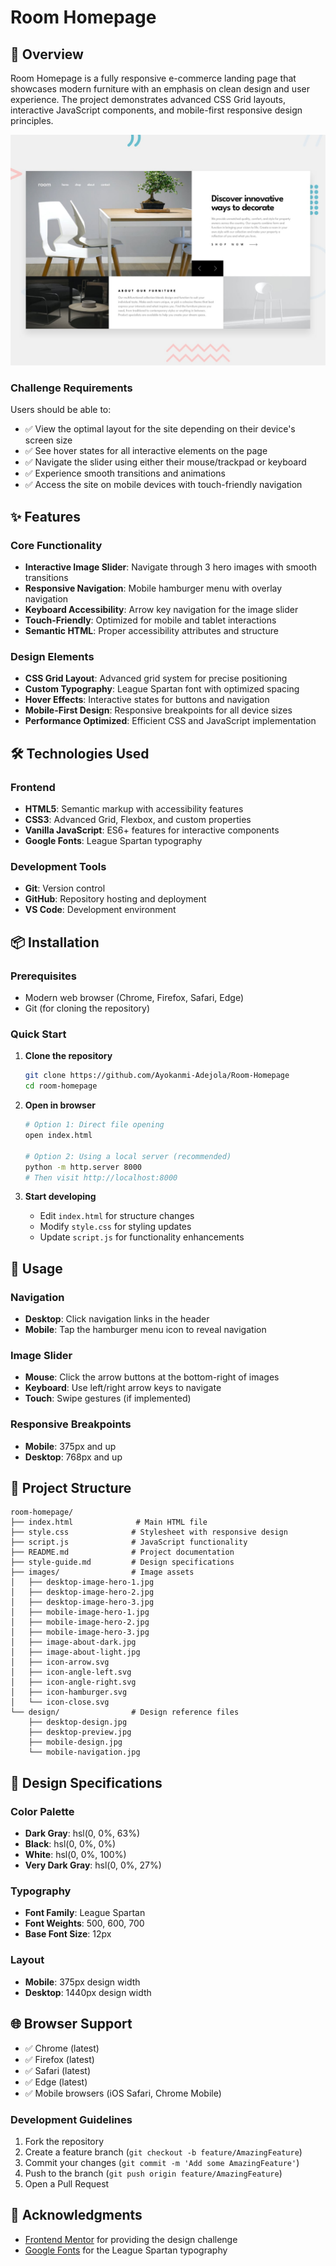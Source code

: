 # Room Homepage

## 📖 Overview

Room Homepage is a fully responsive e-commerce landing page that showcases modern furniture with an emphasis on clean design and user experience. The project demonstrates advanced CSS Grid layouts, interactive JavaScript components, and mobile-first responsive design principles.

![Room Homepage Preview](preview.jpg)

### Challenge Requirements

Users should be able to:
- ✅ View the optimal layout for the site depending on their device's screen size
- ✅ See hover states for all interactive elements on the page
- ✅ Navigate the slider using either their mouse/trackpad or keyboard
- ✅ Experience smooth transitions and animations
- ✅ Access the site on mobile devices with touch-friendly navigation

## ✨ Features

### Core Functionality
- **Interactive Image Slider**: Navigate through 3 hero images with smooth transitions
- **Responsive Navigation**: Mobile hamburger menu with overlay navigation
- **Keyboard Accessibility**: Arrow key navigation for the image slider
- **Touch-Friendly**: Optimized for mobile and tablet interactions
- **Semantic HTML**: Proper accessibility attributes and structure

### Design Elements
- **CSS Grid Layout**: Advanced grid system for precise positioning
- **Custom Typography**: League Spartan font with optimized spacing
- **Hover Effects**: Interactive states for buttons and navigation
- **Mobile-First Design**: Responsive breakpoints for all device sizes
- **Performance Optimized**: Efficient CSS and JavaScript implementation

## 🛠 Technologies Used

### Frontend
- **HTML5**: Semantic markup with accessibility features
- **CSS3**: Advanced Grid, Flexbox, and custom properties
- **Vanilla JavaScript**: ES6+ features for interactive components
- **Google Fonts**: League Spartan typography

### Development Tools
- **Git**: Version control
- **GitHub**: Repository hosting and deployment
- **VS Code**: Development environment

## 📦 Installation

### Prerequisites
- Modern web browser (Chrome, Firefox, Safari, Edge)
- Git (for cloning the repository)

### Quick Start

1. **Clone the repository**
   ```bash
   git clone https://github.com/Ayokanmi-Adejola/Room-Homepage
   cd room-homepage
   ```

2. **Open in browser**
   ```bash
   # Option 1: Direct file opening
   open index.html

   # Option 2: Using a local server (recommended)
   python -m http.server 8000
   # Then visit http://localhost:8000
   ```

3. **Start developing**
   - Edit `index.html` for structure changes
   - Modify `style.css` for styling updates
   - Update `script.js` for functionality enhancements

## 🎯 Usage

### Navigation
- **Desktop**: Click navigation links in the header
- **Mobile**: Tap the hamburger menu icon to reveal navigation

### Image Slider
- **Mouse**: Click the arrow buttons at the bottom-right of images
- **Keyboard**: Use left/right arrow keys to navigate
- **Touch**: Swipe gestures (if implemented)

### Responsive Breakpoints
- **Mobile**: 375px and up
- **Desktop**: 768px and up

## 📁 Project Structure

```
room-homepage/
├── index.html              # Main HTML file
├── style.css              # Stylesheet with responsive design
├── script.js              # JavaScript functionality
├── README.md              # Project documentation
├── style-guide.md         # Design specifications
├── images/                # Image assets
│   ├── desktop-image-hero-1.jpg
│   ├── desktop-image-hero-2.jpg
│   ├── desktop-image-hero-3.jpg
│   ├── mobile-image-hero-1.jpg
│   ├── mobile-image-hero-2.jpg
│   ├── mobile-image-hero-3.jpg
│   ├── image-about-dark.jpg
│   ├── image-about-light.jpg
│   ├── icon-arrow.svg
│   ├── icon-angle-left.svg
│   ├── icon-angle-right.svg
│   ├── icon-hamburger.svg
│   └── icon-close.svg
└── design/                # Design reference files
    ├── desktop-design.jpg
    ├── desktop-preview.jpg
    ├── mobile-design.jpg
    └── mobile-navigation.jpg
```

## 🎨 Design Specifications

### Color Palette
- **Dark Gray**: hsl(0, 0%, 63%)
- **Black**: hsl(0, 0%, 0%)
- **White**: hsl(0, 0%, 100%)
- **Very Dark Gray**: hsl(0, 0%, 27%)

### Typography
- **Font Family**: League Spartan
- **Font Weights**: 500, 600, 700
- **Base Font Size**: 12px

### Layout
- **Mobile**: 375px design width
- **Desktop**: 1440px design width

## 🌐 Browser Support

- ✅ Chrome (latest)
- ✅ Firefox (latest)
- ✅ Safari (latest)
- ✅ Edge (latest)
- ✅ Mobile browsers (iOS Safari, Chrome Mobile)


### Development Guidelines
1. Fork the repository
2. Create a feature branch (`git checkout -b feature/AmazingFeature`)
3. Commit your changes (`git commit -m 'Add some AmazingFeature'`)
4. Push to the branch (`git push origin feature/AmazingFeature`)
5. Open a Pull Request



## 🙏 Acknowledgments

- [Frontend Mentor](https://www.frontendmentor.io) for providing the design challenge
- [Google Fonts](https://fonts.google.com) for the League Spartan typography
